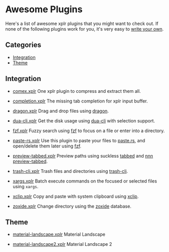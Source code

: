 Awesome Plugins
===============

Here's a list of awesome xplr plugins that you might want to check out. If none
of the following plugins work for you, it's very easy to
[write your own][1].


Categories
----------

- [Integration][2]
- [Theme][3]


Integration
-----------
- [comex.xplr][21]
  One xplr plugin to compress and extract them all.

- [completion.xplr][25]
  The missing tab completion for xplr input buffer.

- [dragon.xplr][4]
  Drag and drop files using [dragon][5].

- [dua-cli.xplr][6]
  Get the disk usage using [dua-cli][7] with
  selection support.

- [fzf.xplr][8]
  Fuzzy search using [fzf][9] to focus on a file
  or enter into a directory.

- [paste-rs.xplr][23]
  Use this plugin to paste your files to [paste.rs][24], and open/delete them
  later using [fzf][9].

- [preview-tabbed.xplr][10]
  Preview paths using suckless [tabbed][11] and
  [nnn preview-tabbed][12].

- [trash-cli.xplr][13]
  Trash files and directories using
  [trash-cli][14].

- [xargs.xplr][22]
   Batch execute commands on the focused or selected files using `xargs`.

- [xclip.xplr][15]
  Copy and paste with system clipboard using
  [xclip][16].

- [zoxide.xplr][17]
  Change directory using the [zoxide][18]
  database.


Theme
-----

- [material-landscape.xplr][19]
  Material Landscape

- [material-landscape2.xplr][20]
  Material Landscape 2


[1]:./writing-plugins.md
[2]:#integration
[3]:#theme
[4]:https://github.com/sayanarijit/dragon.xplr
[5]:https://github.com/mwh/dragon
[6]:https://github.com/sayanarijit/dua-cli.xplr
[7]:https://github.com/Byron/dua-cli
[8]:https://github.com/sayanarijit/fzf.xplr
[9]:https://github.com/junegunn/fzf
[10]:https://github.com/sayanarijit/preview-tabbed.xplr
[11]:https://tools.suckless.org/tabbed/
[12]:https://github.com/jarun/nnn/blob/master/plugins/preview-tabbed
[13]:https://github.com/sayanarijit/trash-cli.xplr
[14]:https://github.com/andreafrancia/trash-cli
[15]:https://github.com/sayanarijit/xclip.xplr
[16]:https://github.com/astrand/xclip
[17]:https://github.com/sayanarijit/zoxide.xplr
[18]:https://github.com/ajeetdsouza/zoxide
[19]:https://github.com/sayanarijit/material-landscape.xplr
[20]:https://github.com/sayanarijit/material-landscape2.xplr
[21]:https://github.com/sayanarijit/comex.xplr
[22]:https://github.com/sayanarijit/xargs.xplr
[23]:https://github.com/dtomvan/paste-rs.xplr
[24]:https://paste.rs
[25]:https://github.com/sayanarijit/completion.xplr
